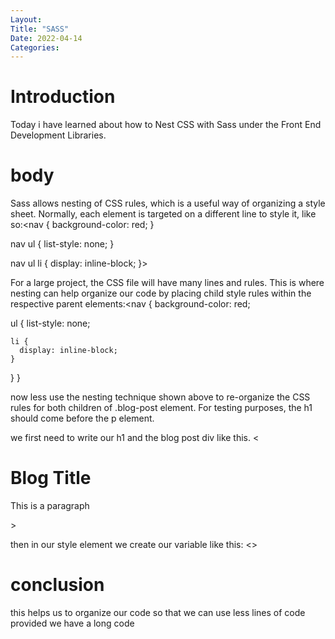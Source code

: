 ```yaml
---
Layout:
Title: "SASS"
Date: 2022-04-14
Categories:
---
```


# Introduction

Today i have learned about how to Nest CSS with Sass
under
the Front End Development Libraries.

# body

Sass allows nesting of CSS rules, which is a useful way of organizing a style sheet.
Normally, each element is targeted on a different line to style it, like so:<nav {
background-color: red;
}

nav ul {
list-style: none;
}

nav ul li {
display: inline-block;
}>

For a large project, the CSS file will have many lines and rules. This is where nesting can help organize our code by placing child style rules within the respective parent elements:<nav {
background-color: red;

ul {
list-style: none;

    li {
      display: inline-block;
    }

}
}

>

now less use the nesting technique shown above to re-organize the CSS rules for both children of .blog-post element. For testing purposes, the h1 should come before the p element.

we first need to write our h1 and the blog post div like this.
<<div class="blog-post">

  <h1>Blog Title</h1>
  <p>This is a paragraph</p>
</div>>

then in our style element we create our variable like this:
<<style type='text/scss'>
.blog-post {
h1 {
text-align: center;
color: blue;}

      p {
    font-size: 20px;
}
}
</style>>

# conclusion

this helps us to organize our code so that we can use less lines of code provided we have a long code
